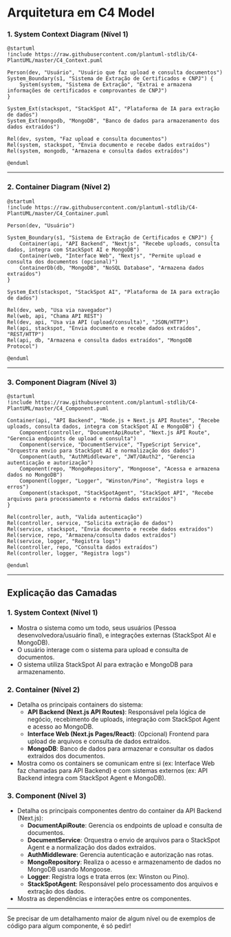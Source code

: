 # Arquitetura em C4 Model

### 1. System Context Diagram (Nível 1)

```plantuml
@startuml
!include https://raw.githubusercontent.com/plantuml-stdlib/C4-PlantUML/master/C4_Context.puml

Person(dev, "Usuário", "Usuário que faz upload e consulta documentos")
System_Boundary(s1, "Sistema de Extração de Certificados e CNPJ") {
    System(system, "Sistema de Extração", "Extrai e armazena informações de certificados e comprovantes de CNPJ")
}

System_Ext(stackspot, "StackSpot AI", "Plataforma de IA para extração de dados")
System_Ext(mongodb, "MongoDB", "Banco de dados para armazenamento dos dados extraídos")

Rel(dev, system, "Faz upload e consulta documentos")
Rel(system, stackspot, "Envia documento e recebe dados extraídos")
Rel(system, mongodb, "Armazena e consulta dados extraídos")

@enduml
```

---

### 2. Container Diagram (Nível 2)

```plantuml
@startuml
!include https://raw.githubusercontent.com/plantuml-stdlib/C4-PlantUML/master/C4_Container.puml

Person(dev, "Usuário")

System_Boundary(s1, "Sistema de Extração de Certificados e CNPJ") {
    Container(api, "API Backend", "Nextjs", "Recebe uploads, consulta dados, integra com StackSpot AI e MongoDB")
    Container(web, "Interface Web", "Nextjs", "Permite upload e consulta dos documentos (opcional)")
    ContainerDb(db, "MongoDB", "NoSQL Database", "Armazena dados extraídos")
}

System_Ext(stackspot, "StackSpot AI", "Plataforma de IA para extração de dados")

Rel(dev, web, "Usa via navegador")
Rel(web, api, "Chama API REST")
Rel(dev, api, "Usa via API (upload/consulta)", "JSON/HTTP")
Rel(api, stackspot, "Envia documento e recebe dados extraídos", "REST/HTTP")
Rel(api, db, "Armazena e consulta dados extraídos", "MongoDB Protocol")

@enduml
```

---

### 3. Component Diagram (Nível 3)

```plantuml
@startuml
!include https://raw.githubusercontent.com/plantuml-stdlib/C4-PlantUML/master/C4_Component.puml

Container(api, "API Backend", "Node.js + Next.js API Routes", "Recebe uploads, consulta dados, integra com StackSpot AI e MongoDB") {
    Component(controller, "DocumentApiRoute", "Next.js API Route", "Gerencia endpoints de upload e consulta")
    Component(service, "DocumentService", "TypeScript Service", "Orquestra envio para StackSpot AI e normalização dos dados")
    Component(auth, "AuthMiddleware", "JWT/OAuth2", "Gerencia autenticação e autorização")
    Component(repo, "MongoRepository", "Mongoose", "Acessa e armazena dados no MongoDB")
    Component(logger, "Logger", "Winston/Pino", "Registra logs e erros")
    Component(stackspot, "StackSpotAgent", "StackSpot API", "Recebe arquivos para processamento e retorna dados extraídos")
}

Rel(controller, auth, "Valida autenticação")
Rel(controller, service, "Solicita extração de dados")
Rel(service, stackspot, "Envia documento e recebe dados extraídos")
Rel(service, repo, "Armazena/consulta dados extraídos")
Rel(service, logger, "Registra logs")
Rel(controller, repo, "Consulta dados extraídos")
Rel(controller, logger, "Registra logs")

@enduml
```

---

## Explicação das Camadas

### 1. System Context (Nível 1)
- Mostra o sistema como um todo, seus usuários (Pessoa desenvolvedora/usuário final), e integrações externas (StackSpot AI e MongoDB).
- O usuário interage com o sistema para upload e consulta de documentos.
- O sistema utiliza StackSpot AI para extração e MongoDB para armazenamento.

### 2. Container (Nível 2)
- Detalha os principais containers do sistema:
  - **API Backend (Next.js API Routes)**: Responsável pela lógica de negócio, recebimento de uploads, integração com StackSpot Agent e acesso ao MongoDB.
  - **Interface Web (Next.js Pages/React)**: (Opcional) Frontend para upload de arquivos e consulta de dados extraídos.
  - **MongoDB**: Banco de dados para armazenar e consultar os dados extraídos dos documentos.
- Mostra como os containers se comunicam entre si (ex: Interface Web faz chamadas para API Backend) e com sistemas externos (ex: API Backend integra com StackSpot Agent e MongoDB).

### 3. Component (Nível 3)
- Detalha os principais componentes dentro do container da API Backend (Next.js):
  - **DocumentApiRoute**: Gerencia os endpoints de upload e consulta de documentos.
  - **DocumentService**: Orquestra o envio de arquivos para o StackSpot Agent e a normalização dos dados extraídos.
  - **AuthMiddleware**: Gerencia autenticação e autorização nas rotas.
  - **MongoRepository**: Realiza o acesso e armazenamento de dados no MongoDB usando Mongoose.
  - **Logger**: Registra logs e trata erros (ex: Winston ou Pino).
  - **StackSpotAgent**: Responsável pelo processamento dos arquivos e extração dos dados.
- Mostra as dependências e interações entre os componentes.

---

Se precisar de um detalhamento maior de algum nível ou de exemplos de código para algum componente, é só pedir! 